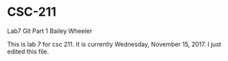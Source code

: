 # CSC-211
Lab7 Git Part 1
Bailey Wheeler

This is lab 7 for csc 211.  It is currently Wednesday, November 15, 2017.
I just edited this file.

